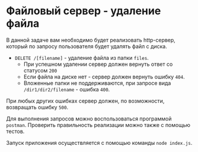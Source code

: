 # Файловый сервер - удаление файла

В данной задаче вам необходимо будет реализовать http-сервер, который по запросу пользователя будет
удалять файл с диска.

- `DELETE /[filename]` - удаление файла из папки `files`.
    - При успешном удалении сервер должен вернуть ответ со статусом `200`
    - Если файла на диске нет - сервер должен вернуть ошибку `404`.
    - Вложенные папки не поддерживаются, при запросе вида `/dir1/dir2/filename` - ошибка `400`.
    
При любых других ошибках сервер должен, по возможности, возвращать ошибку `500`.

Для выполнения запросов можно воспользоваться программой `postman`. Проверить правильность
реализации можно также с помощью тестов.

Запуск приложения осуществляется с помощью команды `node index.js`.
